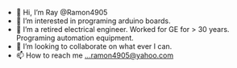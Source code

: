- 👋 Hi, I’m Ray @Ramon4905
- 👀 I’m interested in programing arduino boards.
- 🌱 I’m a retired electrical engineer. Worked for GE for > 30 years. Programing automation equipment.
- 💞️ I’m looking to collaborate on what ever I can.
- 📫 How to reach me ...ramon4905@yahoo.com

<!---
Ramon4905/Ramon4905 is a ✨ special ✨ repository because its `README.md` (this file) appears on your GitHub profile.
You can click the Preview link to take a look at your changes.
--->
